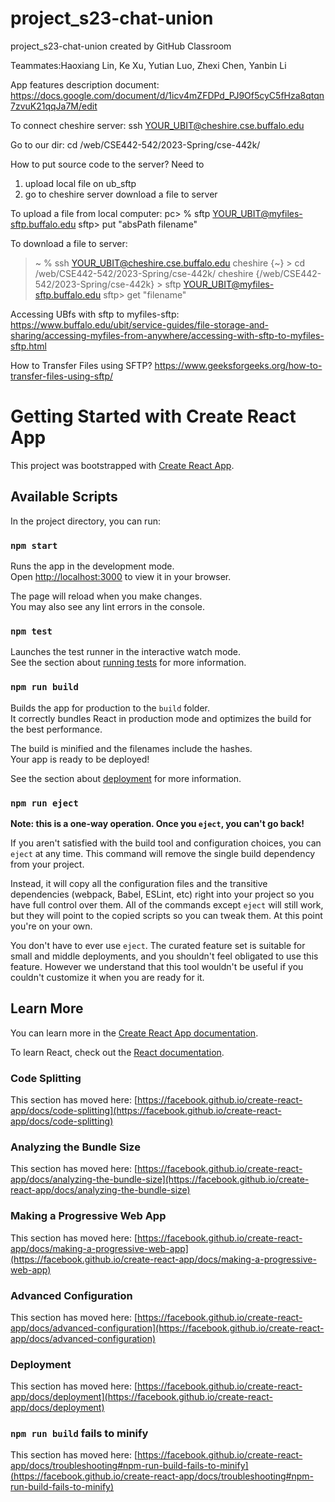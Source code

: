 
# project_s23-chat-union
project_s23-chat-union created by GitHub Classroom

Teammates:Haoxiang Lin, Ke Xu, Yutian Luo, Zhexi Chen, Yanbin Li

App features description document: 
https://docs.google.com/document/d/1icv4mZFDPd_PJ9Of5cyC5fHza8qtqn7zvuK21qqJa7M/edit




To connect cheshire server: 
ssh YOUR_UBIT@cheshire.cse.buffalo.edu

Go to our dir:
cd /web/CSE442-542/2023-Spring/cse-442k/


How to put source code to the server? 
Need to 
1) upload local file on ub_sftp
2) go to cheshire server download a file to server

To upload a file from local computer: 
pc> % sftp YOUR_UBIT@myfiles-sftp.buffalo.edu
sftp> put "absPath filename"

To download a file to server:
> ~ % ssh YOUR_UBIT@cheshire.cse.buffalo.edu
cheshire {~} > cd /web/CSE442-542/2023-Spring/cse-442k/
cheshire {/web/CSE442-542/2023-Spring/cse-442k} > sftp YOUR_UBIT@myfiles-sftp.buffalo.edu
sftp> get "filename"


Accessing UBfs with sftp to myfiles-sftp:
https://www.buffalo.edu/ubit/service-guides/file-storage-and-sharing/accessing-myfiles-from-anywhere/accessing-with-sftp-to-myfiles-sftp.html

How to Transfer Files using SFTP?
https://www.geeksforgeeks.org/how-to-transfer-files-using-sftp/



# Getting Started with Create React App

This project was bootstrapped with [Create React App](https://github.com/facebook/create-react-app).

## Available Scripts

In the project directory, you can run:

### `npm start`

Runs the app in the development mode.\
Open [http://localhost:3000](http://localhost:3000) to view it in your browser.

The page will reload when you make changes.\
You may also see any lint errors in the console.

### `npm test`

Launches the test runner in the interactive watch mode.\
See the section about [running tests](https://facebook.github.io/create-react-app/docs/running-tests) for more information.

### `npm run build`

Builds the app for production to the `build` folder.\
It correctly bundles React in production mode and optimizes the build for the best performance.

The build is minified and the filenames include the hashes.\
Your app is ready to be deployed!

See the section about [deployment](https://facebook.github.io/create-react-app/docs/deployment) for more information.

### `npm run eject`

**Note: this is a one-way operation. Once you `eject`, you can't go back!**

If you aren't satisfied with the build tool and configuration choices, you can `eject` at any time. This command will remove the single build dependency from your project.

Instead, it will copy all the configuration files and the transitive dependencies (webpack, Babel, ESLint, etc) right into your project so you have full control over them. All of the commands except `eject` will still work, but they will point to the copied scripts so you can tweak them. At this point you're on your own.

You don't have to ever use `eject`. The curated feature set is suitable for small and middle deployments, and you shouldn't feel obligated to use this feature. However we understand that this tool wouldn't be useful if you couldn't customize it when you are ready for it.

## Learn More

You can learn more in the [Create React App documentation](https://facebook.github.io/create-react-app/docs/getting-started).

To learn React, check out the [React documentation](https://reactjs.org/).

### Code Splitting

This section has moved here: [https://facebook.github.io/create-react-app/docs/code-splitting](https://facebook.github.io/create-react-app/docs/code-splitting)

### Analyzing the Bundle Size

This section has moved here: [https://facebook.github.io/create-react-app/docs/analyzing-the-bundle-size](https://facebook.github.io/create-react-app/docs/analyzing-the-bundle-size)

### Making a Progressive Web App

This section has moved here: [https://facebook.github.io/create-react-app/docs/making-a-progressive-web-app](https://facebook.github.io/create-react-app/docs/making-a-progressive-web-app)

### Advanced Configuration

This section has moved here: [https://facebook.github.io/create-react-app/docs/advanced-configuration](https://facebook.github.io/create-react-app/docs/advanced-configuration)

### Deployment

This section has moved here: [https://facebook.github.io/create-react-app/docs/deployment](https://facebook.github.io/create-react-app/docs/deployment)

### `npm run build` fails to minify

This section has moved here: [https://facebook.github.io/create-react-app/docs/troubleshooting#npm-run-build-fails-to-minify](https://facebook.github.io/create-react-app/docs/troubleshooting#npm-run-build-fails-to-minify)

